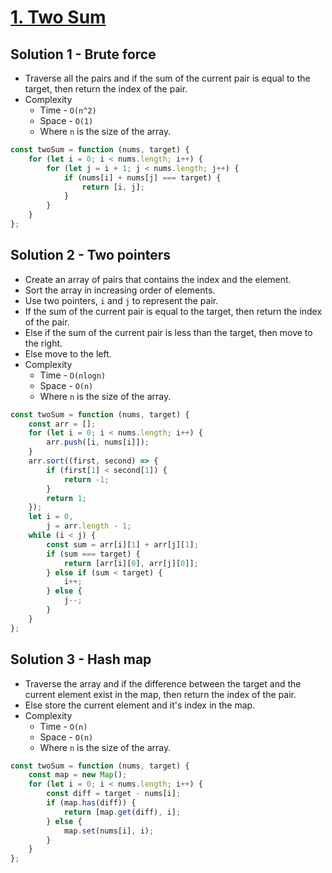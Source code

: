 # [1. Two Sum](https://leetcode.com/problems/two-sum/)

## Solution 1 - Brute force

-   Traverse all the pairs and if the sum of the current pair is equal to the target, then return the index of the pair.
-   Complexity
    -   Time - `O(n^2)`
    -   Space - `O(1)`
    -   Where `n` is the size of the array.

```js
const twoSum = function (nums, target) {
    for (let i = 0; i < nums.length; i++) {
        for (let j = i + 1; j < nums.length; j++) {
            if (nums[i] + nums[j] === target) {
                return [i, j];
            }
        }
    }
};
```

## Solution 2 - Two pointers

-   Create an array of pairs that contains the index and the element.
-   Sort the array in increasing order of elements.
-   Use two pointers, `i` and `j` to represent the pair.
-   If the sum of the current pair is equal to the target, then return the index of the pair.
-   Else if the sum of the current pair is less than the target, then move to the right.
-   Else move to the left.
-   Complexity
    -   Time - `O(nlogn)`
    -   Space - `O(n)`
    -   Where `n` is the size of the array.

```js
const twoSum = function (nums, target) {
    const arr = [];
    for (let i = 0; i < nums.length; i++) {
        arr.push([i, nums[i]]);
    }
    arr.sort((first, second) => {
        if (first[1] < second[1]) {
            return -1;
        }
        return 1;
    });
    let i = 0,
        j = arr.length - 1;
    while (i < j) {
        const sum = arr[i][1] + arr[j][1];
        if (sum === target) {
            return [arr[i][0], arr[j][0]];
        } else if (sum < target) {
            i++;
        } else {
            j--;
        }
    }
};
```

## Solution 3 - Hash map

-   Traverse the array and if the difference between the target and the current element exist in the map, then return the index of the pair.
-   Else store the current element and it's index in the map.
-   Complexity
    -   Time - `O(n)`
    -   Space - `O(n)`
    -   Where `n` is the size of the array.

```js
const twoSum = function (nums, target) {
    const map = new Map();
    for (let i = 0; i < nums.length; i++) {
        const diff = target - nums[i];
        if (map.has(diff)) {
            return [map.get(diff), i];
        } else {
            map.set(nums[i], i);
        }
    }
};
```
